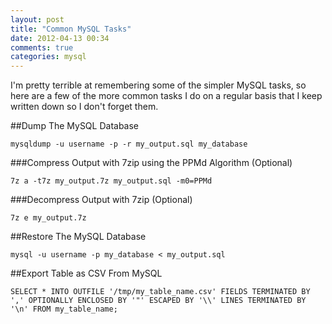 ```yaml
---
layout: post
title: "Common MySQL Tasks"
date: 2012-04-13 00:34
comments: true
categories: mysql
---
```


I'm pretty terrible at remembering some of the simpler MySQL tasks, so here are a few of the more common tasks I do on a regular basis that I keep written down so I don't forget them.

##Dump The MySQL Database

`mysqldump -u username -p -r my_output.sql my_database`

###Compress Output with 7zip using the PPMd Algorithm (Optional)

`7z a -t7z my_output.7z my_output.sql -m0=PPMd`

###Decompress Output with 7zip (Optional)

`7z e my_output.7z`

##Restore The MySQL Database

`mysql -u username -p my_database < my_output.sql` 

##Export Table as CSV From MySQL

`SELECT * INTO OUTFILE '/tmp/my_table_name.csv' FIELDS TERMINATED BY ',' OPTIONALLY ENCLOSED BY '"' ESCAPED BY '\\' LINES TERMINATED BY '\n' FROM my_table_name;`

